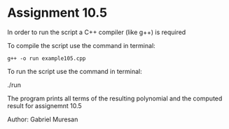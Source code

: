 # Assignment 10.5

In order to run the script a C++ compiler (like g++) is required

To compile the script use the command in terminal:

    g++ -o run example105.cpp

To run the script use the command in terminal:

   ./run

The program prints all terms of the resulting polynomial and the computed result for assignemnt 10.5

 Author: 
          Gabriel Muresan
